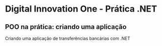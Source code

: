 # Digital Innovation One - Prática .NET

## POO na prática: criando uma aplicação

Criando uma aplicação de transferências bancárias com .NET
